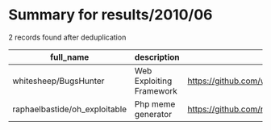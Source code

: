 
# Summary for results/2010/06
    
2 records found after deduplication

| full_name | description | html_url | matched_list | matched_count | pushed_at | size | stargazers_count | language | forks_count |
|-------------------------------|--------------------------|--------------------------------------------------|----------------|-----------------|---------------------------|--------|--------------------|------------|---------------|
| whitesheep/BugsHunter | Web Exploiting Framework | https://github.com/whitesheep/BugsHunter | ['exploit'] | 1 | 2010-06-08 19:49:11+00:00 | 224 | 4 | Shell | 0 |
| raphaelbastide/oh_exploitable | Php meme generator | https://github.com/raphaelbastide/oh_exploitable | ['exploit'] | 1 | 2010-06-07 19:54:35+00:00 | 1316 | 5 | PHP | 1 |
